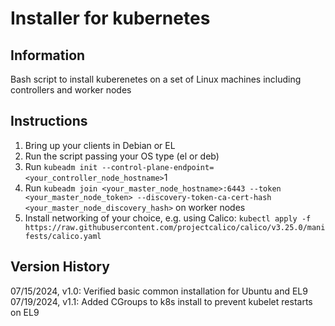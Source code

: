 Installer for kubernetes
=

Information
--
Bash script to install kuberenetes on a set of Linux machines including controllers and worker nodes

Instructions
--
1. Bring up your clients in Debian or EL
2. Run the script passing your OS type (el or deb)
3. Run `kubeadm init --control-plane-endpoint=<your_controller_node_hostname>`1
4. Run `kubeadm join <your_master_node_hostname>:6443 --token <your_master_node_token> --discovery-token-ca-cert-hash <your_master_node_discovery_hash>` on worker nodes
5. Install networking of your choice, e.g. using Calico:  `kubectl apply -f https://raw.githubusercontent.com/projectcalico/calico/v3.25.0/manifests/calico.yaml`

Version History
--
07/15/2024, v1.0: Verified basic common installation for Ubuntu and EL9
07/19/2024, v1.1: Added CGroups to k8s install to prevent kubelet restarts on EL9
